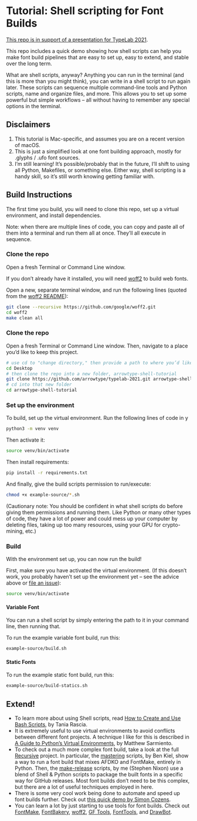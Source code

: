 # Tutorial: Shell scripting for Font Builds

[This repo is in support of a presentation for TypeLab 2021](https://2021.typographics.com/typelab#1188).

This repo includes a quick demo showing how shell scripts can help you make font build pipelines that are easy to set up, easy to extend, and stable over the long term. 

What are shell scripts, anyway? Anything you can run in the terminal (and this is more than you might think), you can write in a shell script to run again later. These scripts can sequence multiple command-line tools and Python scripts, name and organize files, and more. This allows you to set up some powerful but simple workflows – all without having to remember any special options in the terminal.

## Disclaimers

1. This tutorial is Mac-specific, and assumes you are on a recent version of macOS.
2. This is just a simplified look at one font building approach, mostly for .glyphs / .ufo font sources.
3. I’m still learning! It’s possible/probably that in the future, I’ll shift to using all Python, Makefiles, or something else. Either way, shell scripting is a handy skill, so it’s still worth knowing getting familiar with.

## Build Instructions

The first time you build, you will need to clone this repo, set up a virtual environment, and install dependencies.

Note: when there are multiple lines of code, you can copy and paste all of them into a terminal and run them all at once. They’ll all execute in sequence.

### Clone the repo

Open a fresh Terminal or Command Line window.

If you don’t already have it installed, you will need [woff2](https://github.com/google/woff2) to build web fonts.

Open a new, separate terminal window, and run the following lines (quoted from the [woff2 README](https://github.com/google/woff2/blob/a0d0ed7da27b708c0a4e96ad7a998bddc933c06e/README.md)):

```bash
git clone --recursive https://github.com/google/woff2.git
cd woff2
make clean all
```

### Clone the repo

Open a fresh Terminal or Command Line window. Then, navigate to a place you’d like to keep this project.

```bash
# use cd to "change directory," then provide a path to where you’d like this project to download
cd Desktop
# then clone the repo into a new folder, arrowtype-shell-tutorial
git clone https://github.com/arrowtype/typelab-2021.git arrowtype-shell-tutorial
# cd into that new folder
cd arrowtype-shell-tutorial
```

### Set up the environment

To build, set up the virtual environment. Run the following lines of code in y

```bash
python3 -m venv venv
```

Then activate it:

```bash
source venv/bin/activate
```

Then install requirements:

```bash
pip install -r requirements.txt
```

And finally, give the build scripts permission to run/execute:

```bash
chmod +x example-source/*.sh
```

(Cautionary note: You should be confident in what shell scripts do before giving them permissions and running them. Like Python or many other types of code, they have a lot of power and could mess up your computer by deleting files, taking up too many resources, using your GPU for crypto-mining, etc.)

### Build

With the environment set up, you can now run the build!

First, make sure you have activated the virtual environment. (If this doesn’t work, you probably haven’t set up the environment yet – see the advice above or [file an issue](https://github.com/arrowtype/typelab-2021/issues)):

```bash
source venv/bin/activate
```

#### Variable Font

You can run a shell script by simply entering the path to it in your command line, then running that.

To run the example variable font build, run this:

```bash
example-source/build.sh
```

#### Static Fonts

To run the example static font build, run this:

```bash
example-source/build-statics.sh
```

## Extend!

- To learn more about using Shell scripts, read [How to Create and Use Bash Scripts](https://www.taniarascia.com/how-to-create-and-use-bash-scripts/), by Tania Rascia.
- It is extremely useful to use virtual environments to avoid conflicts between different font projects. A technique I like for this is described in [A Guide to Python’s Virtual Environments](https://towardsdatascience.com/virtual-environments-104c62d48c54), by Matthew Sarmiento.
- To check out a much more complex font build, take a look at the full [Recursive](https://github.com/arrowtype/recursive) project. In particular, the [mastering](https://github.com/arrowtype/recursive/tree/728ced98fe7acc4756388fc937af43e61012d838/mastering) scripts, by Ben Kiel, show a way to run a font build that mixes AFDKO and FontMake, entirely in Python. Then, the [make-release](https://github.com/arrowtype/recursive/blob/728ced98fe7acc4756388fc937af43e61012d838/src/build-scripts/make-release/00-prep-release.sh) scripts, by me (Stephen Nixon) use a blend of Shell & Python scripts to package the built fonts in a specific way for GitHub releases. Most font builds don’t need to be this complex, but there are a lot of useful techniques employed in here.
- There is some very cool work being done to automate and speed up font builds further. Check out [this quick demo by Simon Cozens](https://twitter.com/simoncozens/status/1405267459028905984?s=20).
- You can learn a lot by just starting to use tools for font builds. Check out [FontMake](https://github.com/googlefonts/fontmake), [FontBakery](https://github.com/googlefonts/fontbakery/), [woff2](https://github.com/google/woff2), [GF Tools](https://github.com/googlefonts/gftools), [FontTools](https://github.com/fonttools/fonttools), and [DrawBot](https://www.drawbot.com/).

